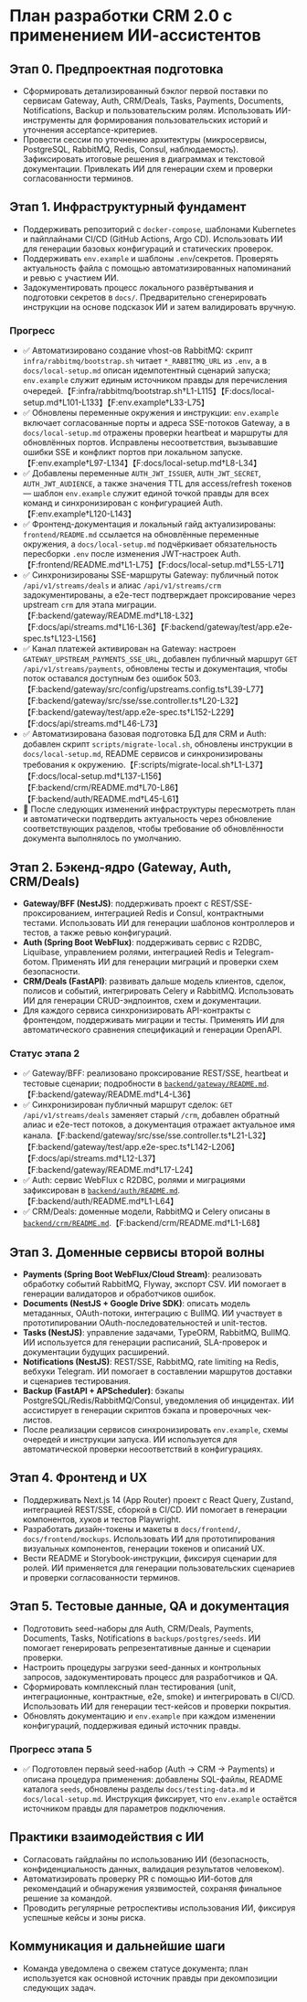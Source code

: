 # План разработки CRM 2.0 с применением ИИ-ассистентов

## Этап 0. Предпроектная подготовка
- Сформировать детализированный бэклог первой поставки по сервисам Gateway, Auth, CRM/Deals, Tasks, Payments, Documents, Notifications, Backup и пользовательским ролям. Использовать ИИ-инструменты для формирования пользовательских историй и уточнения acceptance-критериев.
- Провести сессии по уточнению архитектуры (микросервисы, PostgreSQL, RabbitMQ, Redis, Consul, наблюдаемость). Зафиксировать итоговые решения в диаграммах и текстовой документации. Привлекать ИИ для генерации схем и проверки согласованности терминов.

## Этап 1. Инфраструктурный фундамент
- Поддерживать репозиторий с `docker-compose`, шаблонами Kubernetes и пайплайнами CI/CD (GitHub Actions, Argo CD). Использовать ИИ для генерации базовых конфигураций и статических проверок.
- Поддерживать `env.example` и шаблоны `.env`/секретов. Проверять актуальность файла с помощью автоматизированных напоминаний и ревью с участием ИИ.
- Задокументировать процесс локального развёртывания и подготовки секретов в `docs/`. Предварительно сгенерировать инструкции на основе подсказок ИИ и затем валидировать вручную.

### Прогресс
- ✅ Автоматизировано создание vhost-ов RabbitMQ: скрипт `infra/rabbitmq/bootstrap.sh` читает `*_RABBITMQ_URL` из `.env`, а в `docs/local-setup.md` описан идемпотентный сценарий запуска; `env.example` служит единым источником правды для перечисления очередей.【F:infra/rabbitmq/bootstrap.sh†L1-L115】【F:docs/local-setup.md†L101-L133】【F:env.example†L33-L75】
- ✅ Обновлены переменные окружения и инструкции: `env.example` включает согласованные порты и адреса SSE-потоков Gateway, а в `docs/local-setup.md` отражены проверки heartbeat и маршруты для обновлённых портов. Исправлены несоответствия, вызывавшие ошибки SSE и конфликт портов при локальном запуске.【F:env.example†L97-L134】【F:docs/local-setup.md†L8-L34】
- ✅ Добавлены переменные `AUTH_JWT_ISSUER`, `AUTH_JWT_SECRET`, `AUTH_JWT_AUDIENCE`, а также значения TTL для access/refresh токенов — шаблон `env.example` служит единой точкой правды для всех команд и синхронизирован с конфигурацией Auth.【F:env.example†L120-L143】
- ✅ Фронтенд-документация и локальный гайд актуализированы: `frontend/README.md` ссылается на обновлённые переменные окружения, а `docs/local-setup.md` подчёркивает обязательность пересборки `.env` после изменения JWT-настроек Auth.【F:frontend/README.md†L1-L75】【F:docs/local-setup.md†L55-L71】
- ✅ Синхронизированы SSE-маршруты Gateway: публичный поток `/api/v1/streams/deals` и алиас `/api/v1/streams/crm` задокументированы, а e2e-тест подтверждает проксирование через upstream `crm` для этапа миграции.【F:backend/gateway/README.md†L18-L32】【F:docs/api/streams.md†L16-L36】【F:backend/gateway/test/app.e2e-spec.ts†L123-L156】
- ✅ Канал платежей активирован на Gateway: настроен `GATEWAY_UPSTREAM_PAYMENTS_SSE_URL`, добавлен публичный маршрут `GET /api/v1/streams/payments`, обновлены тесты и документация, чтобы поток оставался доступным без ошибок 503.【F:backend/gateway/src/config/upstreams.config.ts†L39-L77】【F:backend/gateway/src/sse/sse.controller.ts†L20-L32】【F:backend/gateway/test/app.e2e-spec.ts†L152-L229】【F:docs/api/streams.md†L46-L73】
- ✅ Автоматизирована базовая подготовка БД для CRM и Auth: добавлен скрипт `scripts/migrate-local.sh`, обновлены инструкции в `docs/local-setup.md`, README сервисов и синхронизированы требования к окружению.【F:scripts/migrate-local.sh†L1-L37】【F:docs/local-setup.md†L137-L156】【F:backend/crm/README.md†L70-L86】【F:backend/auth/README.md†L45-L61】
- 🔁 После следующих изменений инфраструктуры пересмотреть план и автоматически подтвердить актуальность через обновление соответствующих разделов, чтобы требование об обновлённости документа выполнялось по умолчанию.

## Этап 2. Бэкенд-ядро (Gateway, Auth, CRM/Deals)
- **Gateway/BFF (NestJS)**: поддерживать проект с REST/SSE-проксированием, интеграцией Redis и Consul, контрактными тестами. Использовать ИИ для генерации шаблонов контроллеров и тестов, а также ревью конфигураций.
- **Auth (Spring Boot WebFlux)**: поддерживать сервис с R2DBC, Liquibase, управлением ролями, интеграцией Redis и Telegram-ботом. Применять ИИ для генерации миграций и проверки схем безопасности.
- **CRM/Deals (FastAPI)**: развивать дальше модель клиентов, сделок, полисов и событий, интегрировать Celery и RabbitMQ. Использовать ИИ для генерации CRUD-эндпоинтов, схем и документации.
- Для каждого сервиса синхронизировать API-контракты с фронтендом, поддерживать миграции и тесты. Применять ИИ для автоматического сравнения спецификаций и генерации OpenAPI.

### Статус этапа 2
- ✅ Gateway/BFF: реализовано проксирование REST/SSE, heartbeat и тестовые сценарии; подробности в [`backend/gateway/README.md`](../backend/gateway/README.md).【F:backend/gateway/README.md†L4-L36】
- ✅ Синхронизирован публичный маршрут сделок: `GET /api/v1/streams/deals` заменяет старый `/crm`, добавлен обратный алиас и e2e-тест потоков, а документация отражает актуальное имя канала.【F:backend/gateway/src/sse/sse.controller.ts†L21-L32】【F:backend/gateway/test/app.e2e-spec.ts†L142-L206】【F:docs/api/streams.md†L12-L37】【F:backend/gateway/README.md†L17-L24】
- ✅ Auth: сервис WebFlux с R2DBC, ролями и миграциями зафиксирован в [`backend/auth/README.md`](../backend/auth/README.md).【F:backend/auth/README.md†L1-L64】
- ✅ CRM/Deals: доменные модели, RabbitMQ и Celery описаны в [`backend/crm/README.md`](../backend/crm/README.md).【F:backend/crm/README.md†L1-L68】

## Этап 3. Доменные сервисы второй волны
- **Payments (Spring Boot WebFlux/Cloud Stream)**: реализовать обработку событий RabbitMQ, Flyway, экспорт CSV. ИИ помогает в генерации валидаторов и обработчиков ошибок.
- **Documents (NestJS + Google Drive SDK)**: описать модель метаданных, OAuth-потоки, интеграцию с BullMQ. ИИ участвует в прототипировании OAuth-последовательностей и unit-тестов.
- **Tasks (NestJS)**: управление задачами, TypeORM, RabbitMQ, BullMQ. ИИ используется для генерации расписаний, SLA-проверок и документации будущих расширений.
- **Notifications (NestJS)**: REST/SSE, RabbitMQ, rate limiting на Redis, вебхуки Telegram. ИИ помогает в составлении маршрутов доставки и сценариев тестирования.
- **Backup (FastAPI + APScheduler)**: бэкапы PostgreSQL/Redis/RabbitMQ/Consul, уведомления об инцидентах. ИИ ассистирует в генерации скриптов бэкапа и проверочных чек-листов.
- После реализации сервисов синхронизировать `env.example`, схемы очередей и инструкции запуска. ИИ используется для автоматической проверки несоответствий в конфигурациях.

## Этап 4. Фронтенд и UX
- Поддерживать Next.js 14 (App Router) проект с React Query, Zustand, интеграцией REST/SSE, сборкой в CI/CD. ИИ помогает в генерации компонентов, хуков и тестов Playwright.
- Разработать дизайн-токены и макеты в `docs/frontend/`, `docs/frontend/mockups`. Использовать ИИ для прототипирования визуальных компонентов, генерации токенов и описаний UX.
- Вести README и Storybook-инструкции, фиксируя сценарии для ролей. ИИ применяется для генерации пользовательских сценариев и проверки согласованности терминов.

## Этап 5. Тестовые данные, QA и документация
- Подготовить seed-наборы для Auth, CRM/Deals, Payments, Documents, Tasks, Notifications в `backups/postgres/seeds`. ИИ помогает генерировать репрезентативные данные и сценарии проверки.
- Настроить процедуры загрузки seed-данных и контрольных запросов, задокументировать процесс для разработчиков и QA.
- Сформировать комплексный план тестирования (unit, интеграционные, контрактные, e2e, smoke) и интегрировать в CI/CD. Использовать ИИ для генерации тест-кейсов и проверки покрытия.
- Обновлять документацию и `env.example` при каждом изменении конфигураций, поддерживая единый источник правды.

### Прогресс этапа 5
- ✅ Подготовлен первый seed-набор (Auth → CRM → Payments) и описана процедура применения: добавлены SQL-файлы, README каталога `seeds`, обновлены разделы `docs/testing-data.md` и `docs/local-setup.md`. Инструкция фиксирует, что `env.example` остаётся источником правды для параметров подключения.

## Практики взаимодействия с ИИ
- Согласовать гайдлайны по использованию ИИ (безопасность, конфиденциальность данных, валидация результатов человеком).
- Автоматизировать проверку PR с помощью ИИ-ботов для рекомендаций и обнаружения уязвимостей, сохраняя финальное решение за командой.
- Проводить регулярные ретроспективы использования ИИ, фиксируя успешные кейсы и зоны риска.

## Коммуникация и дальнейшие шаги
- Команда уведомлена о свежем статусе документа; план используется как основной источник правды при декомпозиции следующих задач.
